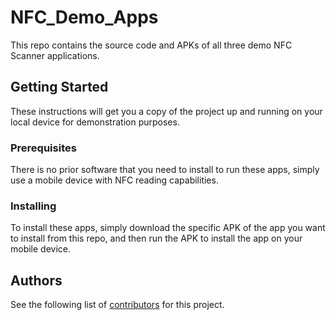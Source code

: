 # NFC_Demo_Apps
This repo contains the source code and APKs of all three demo NFC Scanner applications. 

## Getting Started
These instructions will get you a copy of the project up and running on your local device for demonstration purposes.

### Prerequisites
There is no prior software that you need to install to run these apps, simply use a mobile device with NFC reading capabilities.

### Installing
To install these apps, simply download the specific APK of the app you want to install from this repo, and then run the APK to install the app on
your mobile device.

## Authors
See the following list of [contributors](https://github.com/KevinCoetzee10/NFC_Demo_Apps/graphs/contributors) for this project. 



